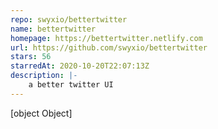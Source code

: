 ```yaml
---
repo: swyxio/bettertwitter
name: bettertwitter
homepage: https://bettertwitter.netlify.com
url: https://github.com/swyxio/bettertwitter
stars: 56
starredAt: 2020-10-20T22:07:13Z
description: |-
    a better twitter UI
---
```


[object Object]

